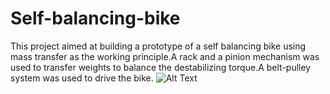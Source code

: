 # Self-balancing-bike
This project aimed at building a prototype of a self balancing bike using mass transfer as the working principle.A rack and a pinion mechanism was used to transfer weights to balance the destabilizing torque.A belt-pulley system was used to drive the bike.
![Alt Text](https://media.giphy.com/media/3RsY1afXbMgEohsMwP/giphy.gif)
